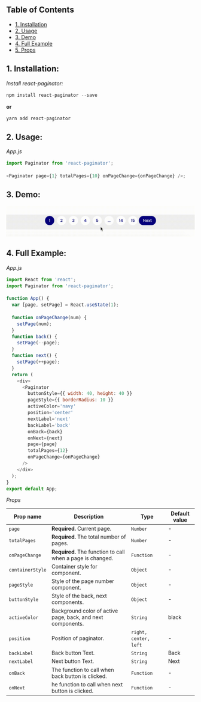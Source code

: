 ## Table of Contents

- [1. Installation](#1-installation)
- [2. Usage](#2-usage)
- [3. Demo](#3-demo)
- [4. Full Example](#4-full-example)
- [5. Props](#5-props)

## 1. Installation:

_Install react-paginator:_

```js
npm install react-paginator --save
```

**or**

```js
yarn add react-paginator
```

## 2. Usage:

_App.js_

```js
import Paginator from 'react-paginator';

<Paginator page={1} totalPages={10} onPageChange={onPageChange} />;
```

## 3. Demo:

<img src="https://raw.githubusercontent.com/yamanAbd/react-paginator/master/demo/react-paginator.gif" alt="Pagination demo">

## 4. Full Example:

_App.js_

```js
import React from 'react';
import Paginator from 'react-paginator';

function App() {
  var [page, setPage] = React.useState(1);

  function onPageChange(num) {
    setPage(num);
  }
  function back() {
    setPage(--page);
  }
  function next() {
    setPage(++page);
  }
  return (
    <div>
      <Paginator
        buttonStyle={{ width: 40, height: 40 }}
        pageStyle={{ borderRadius: 10 }}
        activeColor='navy'
        position='center'
        nextLabel='next'
        backLabel='back'
        onBack={back}
        onNext={next}
        page={page}
        totalPages={12}
        onPageChange={onPageChange}
      />
    </div>
  );
}
export default App;
```

_Props_

| Prop name        | Description                                                 | Type                  | Default value |
| ---------------- | ----------------------------------------------------------- | --------------------- | ------------- |
| `page`           | **Required.** Current page.                                 | `Number`              | -             |
| `totalPages`     | **Required.** The total number of pages.                    | `Number`              | -             |
| `onPageChange`   | **Required.** The function to call when a page is changed.  | `Function`            | -             |
| `containerStyle` | Container style for component.                              | `Object`              | -             |
| `pageStyle`      | Style of the page number component.                         | `Object`              | -             |
| `buttonStyle`    | Style of the back, next components.                         | `Object`              | -             |
| `activeColor`    | Background color of active page, back, and next components. | `String`              | black         |
| `position`       | Position of paginator.                                      | `right, center, left` | -             |
| `backLabel`      | Back button Text.                                           | `String`              | Back          |
| `nextLabel`      | Next button Text.                                           | `String`              | Next          |
| `onBack`         | The function to call when back button is clicked.           | `Function`            | -             |
| `onNext`         | he function to call when next button is clicked.            | `Function`            | -             |
